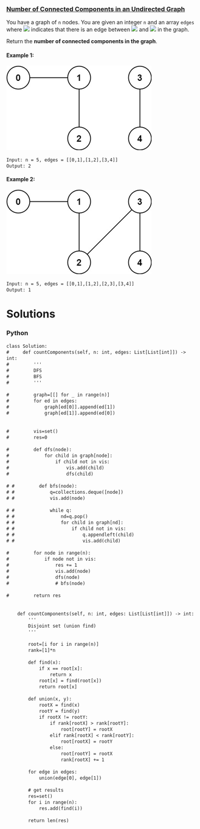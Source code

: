 ### [Number of Connected Components in an Undirected Graph](https://leetcode.com/problems/number-of-connected-components-in-an-undirected-graph/) <br>

You have a graph of `n` nodes. You are given an integer `n` and an array `edges` where <img src="https://render.githubusercontent.com/render/math?math=edges[i] = [a_i, b_i]"> indicates that there is an edge between <img src="https://render.githubusercontent.com/render/math?math=a_i"> and <img src="https://render.githubusercontent.com/render/math?math=b_i"> in the graph.

Return the **number of connected components in the graph**.




#### Example 1:
<img src="../../../../images/conn1-graph.jpg">

```
Input: n = 5, edges = [[0,1],[1,2],[3,4]]
Output: 2

```

#### Example 2:
<img src="../../../../images/conn2-graph.jpg">

```
Input: n = 5, edges = [[0,1],[1,2],[2,3],[3,4]]
Output: 1

```

# Solutions

### Python
```
class Solution:
#     def countComponents(self, n: int, edges: List[List[int]]) -> int:
#         '''
#         DFS 
#         BFS
#         '''
        
#         graph=[[] for _ in range(n)]
#         for ed in edges:
#             graph[ed[0]].append(ed[1])
#             graph[ed[1]].append(ed[0])
        
        
#         vis=set()
#         res=0
        
#         def dfs(node):
#             for child in graph[node]:
#                 if child not in vis:
#                     vis.add(child)
#                     dfs(child)
                    
# #         def bfs(node):
# #             q=collections.deque([node])
# #             vis.add(node)
            
# #             while q:
# #                 nd=q.pop()
# #                 for child in graph[nd]:
# #                     if child not in vis:
# #                         q.appendleft(child)
# #                         vis.add(child)
            
#         for node in range(n):
#             if node not in vis:
#                 res += 1
#                 vis.add(node)
#                 dfs(node)
#                 # bfs(node)
            
#         return res
    
    
    def countComponents(self, n: int, edges: List[List[int]]) -> int:
        '''
        Disjoint set (union find)
        '''
    
        root=[i for i in range(n)]
        rank=[1]*n
    
        def find(x):
            if x == root[x]:
                return x
            root[x] = find(root[x])
            return root[x]

        def union(x, y):
            rootX = find(x)
            rootY = find(y)
            if rootX != rootY:
                if rank[rootX] > rank[rootY]:
                    root[rootY] = rootX
                elif rank[rootX] < rank[rootY]:
                    root[rootX] = rootY
                else:
                    root[rootY] = rootX
                    rank[rootX] += 1    
    
        for edge in edges:
            union(edge[0], edge[1])
        
        # get results
        res=set()
        for i in range(n):
            res.add(find(i))
        
        return len(res)

```
